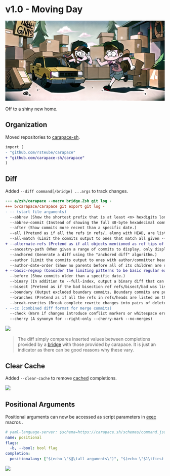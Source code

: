 # v1.0 - Moving Day

![](./v1.0/banner.png)

Off to a shiny new home.

## Organization

Moved repositories to [carapace-sh](https://github.com/carapace-sh).

```diff
import (
- "github.com/rsteube/carapace"
+ "github.com/carapace-sh/carapace"
)
```

## Diff

Added `--diff command[/bridge] ...args` to track changes.

```diff
--- a/zsh/carapace --macro bridge.Zsh git log -
+++ b/carapace/carapace git export git log -
- -- (start file arguments)
  --abbrev (Show the shortest prefix that is at least <n> hexdigits long that uniquely refers)
  --abbrev-commit (Instead of showing the full 40-byte hexadecimal commit object name, show a prefix that names the object uniquely.)
  --after (Show commits more recent than a specific date.)
  --all (Pretend as if all the refs in refs/, along with HEAD, are listed on the command line as <commit>.)
  --all-match (Limit the commits output to ones that match all given --grep, instead of ones that match at least one.)
+ --alternate-refs (Pretend as if all objects mentioned as ref tips of alternate repositories were listed on the command line.)
  --ancestry-path (When given a range of commits to display, only display commits that exist directly on the ancestry chain.)
  --anchored (Generate a diff using the "anchored diff" algorithm.)
  --author (Limit the commits output to ones with author/committer header lines that match the specified pattern)
  --author-date-order (Show no parents before all of its children are shown, but otherwise show commits in the author timestamp order.)
+ --basic-regexp (Consider the limiting patterns to be basic regular expressions; this is the default.)
  --before (Show commits older than a specific date.)
  --binary (In addition to --full-index, output a binary diff that can be applied with git-apply. Implies --patch.)
  --bisect (Pretend as if the bad bisection ref refs/bisect/bad was listed and as if it was followed by --not and the good bisection refs refs/bisect/good-* on the command line.)
  --boundary (Output excluded boundary commits. Boundary commits are prefixed with -.)
  --branches (Pretend as if all the refs in refs/heads are listed on the command line as <commit>.)
  --break-rewrites (Break complete rewrite changes into pairs of delete and create.)
- --cc (combined diff format for merge commits)
  --check (Warn if changes introduce conflict markers or whitespace errors.)
  --cherry (A synonym for --right-only --cherry-mark --no-merges)
```

![](./v1.0/diff.cast)

> The diff simply compares inserted values between completions provided by a [bridge] with those provided by carapace.
> It is just an indicator as there can be good reasons why these vary.

## Clear Cache

Added `--clear-cache` to remove [cached] completions.

![](./v1.0/clearCache.cast)

## Positional Arguments

Positional arguments can now be accessed as script parameters in [exec] macros .

```yaml
# yaml-language-server: $schema=https://carapace.sh/schemas/command.json
name: positional
flags:
  -b, --bool: bool flag
completion:
  positionalany: ["$(echo \"$@\tall arguments\")", "$(echo \"$1\tfirst argument\")"]
```

![](./v1.0/positional.cast)

[bridge]:../spec/bridge.md
[cached]:https://carapace-sh.github.io/carapace/carapace/action/cache.html
[exec]:https://carapace-sh.github.io/carapace-spec/carapace-spec/macros/core.html#exec
